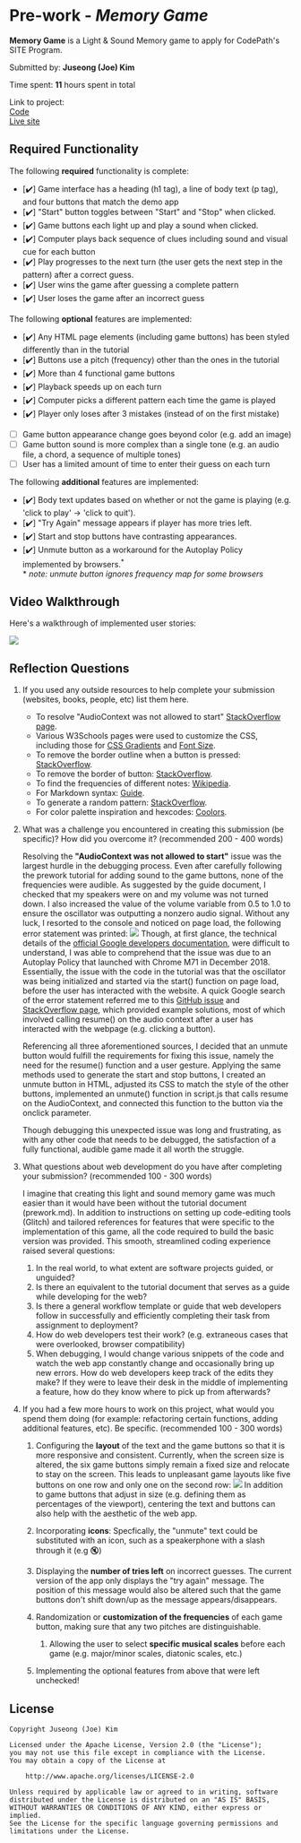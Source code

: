 # Pre-work - *Memory Game*

**Memory Game** is a Light & Sound Memory game to apply for CodePath's SITE Program. 

Submitted by: **Juseong (Joe) Kim**

Time spent: **11** hours spent in total

Link to project:  
[Code](https://glitch.com/edit/#!/jazzy-memories)  
[Live site](https://jazzy-memories.glitch.me)

## Required Functionality

The following **required** functionality is complete:

* [:heavy_check_mark:] Game interface has a heading (h1 tag), a line of body text (p tag), and four buttons that match the demo app
* [:heavy_check_mark:] "Start" button toggles between "Start" and "Stop" when clicked. 
* [:heavy_check_mark:] Game buttons each light up and play a sound when clicked. 
* [:heavy_check_mark:] Computer plays back sequence of clues including sound and visual cue for each button
* [:heavy_check_mark:] Play progresses to the next turn (the user gets the next step in the pattern) after a correct guess. 
* [:heavy_check_mark:] User wins the game after guessing a complete pattern
* [:heavy_check_mark:] User loses the game after an incorrect guess

The following **optional** features are implemented:

* [:heavy_check_mark:] Any HTML page elements (including game buttons) has been styled differently than in the tutorial
* [:heavy_check_mark:] Buttons use a pitch (frequency) other than the ones in the tutorial
* [:heavy_check_mark:] More than 4 functional game buttons
* [:heavy_check_mark:] Playback speeds up on each turn
* [:heavy_check_mark:] Computer picks a different pattern each time the game is played
* [:heavy_check_mark:] Player only loses after 3 mistakes (instead of on the first mistake)
* [ ] Game button appearance change goes beyond color (e.g. add an image)
* [ ] Game button sound is more complex than a single tone (e.g. an audio file, a chord, a sequence of multiple tones)
* [ ] User has a limited amount of time to enter their guess on each turn

The following **additional** features are implemented:

- [:heavy_check_mark:] Body text updates based on whether or not the game is playing (e.g. 'click to play' -> 'click to quit').
- [:heavy_check_mark:] "Try Again" message appears if player has more tries left.
- [:heavy_check_mark:] Start and stop buttons have contrasting appearances.
- [:heavy_check_mark:] Unmute button as a workaround for the Autoplay Policy implemented by browsers.<sup>*</sup>  
\* *note: unmute button ignores frequency map for some browsers*


## Video Walkthrough

Here's a walkthrough of implemented user stories:  
  
![](https://i.imgur.com/bFwJMyj.gif)


## Reflection Questions
1. If you used any outside resources to help complete your submission (websites, books, people, etc) list them here.  
    + To resolve "AudioContext was not allowed to start" [StackOverflow page](https://stackoverflow.com/questions/55026293/google-chrome-javascript-issue-in-getting-user-audio-the-audiocontext-was-not).
    + Various W3Schools pages were used to customize the CSS, including those for [CSS Gradients](https://www.w3schools.com/css/css3_gradients.asp) and [Font Size](https://www.w3schools.com/cssref/pr_font_font-size.asp).
    + To remove the border outline when a button is pressed: [StackOverflow](https://stackoverflow.com/questions/3397113/how-to-remove-focus-border-outline-around-text-input-boxes-chrome).
    + To remove the border of button: [StackOverflow](https://stackoverflow.com/questions/26860884/how-to-remove-the-border-line-in-a-div-css).
    + To find the frequencies of different notes: [Wikipedia](https://en.wikipedia.org/wiki/Piano_key_frequencies).
    + For Markdown syntax: [Guide](https://www.markdownguide.org/basic-syntax/).
    + To generate a random pattern: [StackOverflow](https://stackoverflow.com/questions/4959975/generate-random-number-between-two-numbers-in-javascript).
    + For color palette inspiration and hexcodes: [Coolors](https://coolors.co/).
  

2. What was a challenge you encountered in creating this submission (be specific)? How did you overcome it? (recommended 200 - 400 words) 
  
    Resolving the **"AudioContext was not allowed to start"** issue was the largest hurdle in the debugging process.
Even after carefully following the prework tutorial for adding sound to the game buttons, none of the frequencies
were audible. As suggested by the guide document, I checked that my speakers were on and my volume was not turned down.
I also increased the value of the volume variable from 0.5 to 1.0 to ensure the oscillator was outputting a nonzero audio signal.
Without any luck, I resorted to the console and noticed on page load, the following error statement was printed:
![](https://i.imgur.com/AiaC5p2.png)
Though, at first glance, the technical details of the
[official Google developers documentation](https://developers.google.com/web/updates/2017/09/autoplay-policy-changes#webaudio),
were difficult to understand,
I was able to comprehend that the issue was due to an Autoplay Policy that launched with Chrome M71 in December 2018.
Essentially, the issue with the code in the tutorial was that the oscillator was being initialized and started via the start() function
on page load, before the user has interacted with the website.
A quick Google search of the error statement referred me to this [GitHub issue](https://github.com/Tonejs/Tone.js/issues/341) and
[StackOverflow page](https://stackoverflow.com/questions/55026293/google-chrome-javascript-issue-in-getting-user-audio-the-audiocontext-was-not),
which provided example solutions, most of which involved calling resume() on the audio context after a user has interacted
with the webpage (e.g. clicking a button).  
  
    Referencing all three aforementioned sources, I decided that an unmute button would
fulfill the requirements for fixing this issue, namely the need for the resume() function and a user gesture. Applying the
same methods used to generate the start and stop buttons, I created an unmute button in HTML, adjusted its CSS to match the
style of the other buttons, implemented an unmute() function in script.js that calls resume on the AudioContext, and connected
this function to the button via the onclick parameter.
  
    Though debugging this unexpected issue was long and frustrating, as with any other code that needs to be debugged,
    the satisfaction of a fully functional, audible game made it all worth the struggle.


3. What questions about web development do you have after completing your submission? (recommended 100 - 300 words)  

    I imagine that creating this light and sound memory game was much easier than it would have been without the
    tutorial document (prework.md). In addition to instructions on setting up code-editing tools (Glitch) and tailored references
    for features that were specific to the implementation of this game, all the code required to build the basic version was
    provided. This smooth, streamlined coding experience raised several questions:
    
    1. In the real world, to what extent are software projects guided, or unguided?
    1. Is there an equivalent to the tutorial document that serves as a guide while developing for the web?
    1. Is there a general workflow template or guide that web developers follow in successfully and efficiently
    completing their task from assignment to deployment?
    1. How do web developers test their work? (e.g. extraneous cases that were overlooked, browser compatibility)
    1. When debugging, I would change various snippets of the code and watch the web app constantly change and
    occasionally bring up new errors. How do web developers keep track of the edits they make? If they were to leave their desk
    in the middle of implementing a feature, how do they know where to pick up from afterwards?


4. If you had a few more hours to work on this project, what would you spend them doing (for example: refactoring certain functions, adding additional features, etc). Be specific. (recommended 100 - 300 words)    
    1. Configuring the **layout** of the text and the game buttons so that it is more responsive and consistent. Currently, when
    the screen size is altered, the six game buttons simply remain a fixed size and relocate to stay on the screen. This leads
    to unpleasant game layouts like five buttons on one row and only one on the second row:
    ![](https://i.imgur.com/j4Mgm0R.png)
    In addition to game buttons that adjust in size (e.g. defining them as percentages of the viewport), centering the text
    and buttons can also help with the aesthetic of the web app.

    1. Incorporating **icons**: Specfically, the "unmute" text could be substituted with an icon, such as a speakerphone
    with a slash through it (e.g :mute:)
    
    1. Displaying the **number of tries left** on incorrect guesses. The current version of the app only displays the
    "try again" message. The position of this message would also be altered such that the game buttons don't shift
    down/up as the message appears/disappears.
    
    1. Randomization or **customization of the frequencies** of each game button, making sure that any two pitches are distinguishable.
        1. Allowing the user to select **specific musical scales** before each game
        (e.g. major/minor scales, diatonic scales, etc.)
    
    1. Implementing the optional features from above that were left unchecked!



## License

    Copyright Juseong (Joe) Kim

    Licensed under the Apache License, Version 2.0 (the "License");
    you may not use this file except in compliance with the License.
    You may obtain a copy of the License at

        http://www.apache.org/licenses/LICENSE-2.0

    Unless required by applicable law or agreed to in writing, software
    distributed under the License is distributed on an "AS IS" BASIS,
    WITHOUT WARRANTIES OR CONDITIONS OF ANY KIND, either express or implied.
    See the License for the specific language governing permissions and
    limitations under the License.
